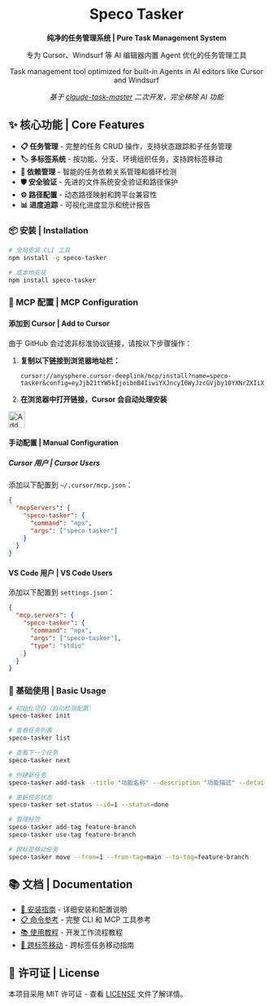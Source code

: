 <div align="center">
  <h1>Speco Tasker</h1>
  <p><strong>纯净的任务管理系统 | Pure Task Management System</strong></p>
  <p>专为 Cursor、Windsurf 等 AI 编辑器内置 Agent 优化的任务管理工具</p>
  <p>Task management tool optimized for built-in Agents in AI editors like Cursor and Windsurf</p>
  <p><em>基于 <a href="https://github.com/eyaltoledano/claude-task-master">claude-task-master</a> 二次开发，完全移除 AI 功能</em></p>
</div>

## ✨ 核心功能 | Core Features

- **📋 任务管理** - 完整的任务 CRUD 操作，支持状态跟踪和子任务管理
- **🏷️ 多标签系统** - 按功能、分支、环境组织任务，支持跨标签移动
- **🔗 依赖管理** - 智能的任务依赖关系管理和循环检测
- **🛡️ 安全验证** - 先进的文件系统安全验证和路径保护
- **⚙️ 路径配置** - 动态路径映射和跨平台兼容性
- **📊 进度追踪** - 可视化进度显示和统计报告

### 📦 安装 | Installation

```bash
# 全局安装 CLI 工具
npm install -g speco-tasker

# 或本地安装
npm install speco-tasker
```

### 🔧 MCP 配置 | MCP Configuration

#### 添加到 Cursor | Add to Cursor

由于 GitHub 会过滤非标准协议链接，请按以下步骤操作：

1. **复制以下链接到浏览器地址栏：**
   ```
   cursor://anysphere.cursor-deeplink/mcp/install?name=speco-tasker&config=eyJjb21tYW5kIjoibnB4IiwiYXJncyI6WyJzcGVjby10YXNrZXIiXX0K
   ```

2. **在浏览器中打开链接，Cursor 会自动处理安装**

<img src="https://cursor.com/deeplink/mcp-install-dark.png" alt="Add Speco Tasker to Cursor" height="32">

#### 手动配置 | Manual Configuration

##### Cursor 用户 | Cursor Users
添加以下配置到 `~/.cursor/mcp.json`：
```json
{
  "mcpServers": {
    "speco-tasker": {
      "command": "npx",
      "args": ["speco-tasker"]
    }
  }
}
```

#### VS Code 用户 | VS Code Users
添加以下配置到 `settings.json`：
```json
{
  "mcp.servers": {
    "speco-tasker": {
      "command": "npx",
      "args": ["speco-tasker"],
      "type": "stdio"
    }
  }
}
```

### 🎯 基础使用 | Basic Usage

```bash
# 初始化项目（自动检测配置）
speco-tasker init

# 查看任务列表
speco-tasker list

# 查看下一个任务
speco-tasker next

# 创建新任务
speco-tasker add-task --title "功能名称" --description "功能描述" --details "实现细节" --test-strategy "测试策略" --spec-files "docs/spec.md"

# 更新任务状态
speco-tasker set-status --id=1 --status=done

# 管理标签
speco-tasker add-tag feature-branch
speco-tasker use-tag feature-branch

# 跨标签移动任务
speco-tasker move --from=1 --from-tag=main --to-tag=feature-branch
```

## 📚 文档 | Documentation

- [📖 安装指南](docs/installation-guide.md) - 详细安装和配置说明
- [📋 命令参考](docs/comprehensive-cli-mcp-reference.md) - 完整 CLI 和 MCP 工具参考
- [📚 使用教程](docs/tutorial.md) - 开发工作流程教程
- [🔄 跨标签移动](docs/cross-tag-task-movement.md) - 跨标签任务移动指南

## 📄 许可证 | License

本项目采用 MIT 许可证 - 查看 [LICENSE](LICENSE) 文件了解详情。